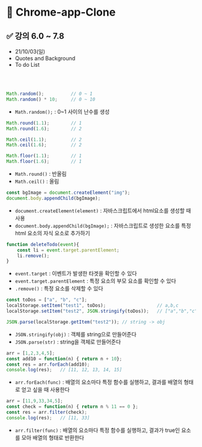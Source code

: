 # 📌 Chrome-app-Clone
## ✅ 강의 6.0 ~ 7.8
- 21/10/03(일) 
- Quotes and Background
- To do List
<br>

<br>

```javascript
Math.random();          // 0 ~ 1
Math.random() * 10;     // 0 ~ 10
```
- `Math.random();` : 0~1 사이의 난수를 생성

```javascript
Math.round(1.1);        // 1
Math.round(1.6);        // 2

Math.ceil(1.1);         // 2
Math.ceil(1.6);         // 2

Math.floor(1.1);        // 1
Math.floor(1.6);        // 1
```
- `Math.round()` : 반올림
- `Math.ceil()` : 올림

```javascript
const bgImage = document.createElement("img");
document.body.appendChild(bgImage);
```
- `document.createElement(element)` : 자바스크립트에서 html요소를 생성할 때 사용
- `document.body.appendChild(bgImage);` : 자바스크립트로 생성한 요소를 특정 html 요소의 자식 요소로 추가하기 

```javascript
function deleteTodo(event){
    const li = event.target.parentElement;
    li.remove();
}
```
- `event.target` : 이벤트가 발생한 타겟을 확인할 수 있다
- `event.target.parentElement` : 특정 요소의 부모 요소를 확인할 수 있다
- `.remove()` : 특정 요소를 삭제할 수 있다 

```javascript
const toDos = ["a", "b", "c"];
localStorage.setItem("test1", toDos);                   // a,b,c
localStorage.setItem("test2", JSON.stringify(toDos));   // ["a","b","c"]

JSON.parse(localStorage.getItem("test2")); // string -> obj
```
- `JSON.stringify(obj)` : 객체를 string으로 만들어준다 
- `JSON.parse(str)` : string을 객체로 만들어준다

```javascript
arr = [1,2,3,4,5];
const add10 = function(n) { return n + 10};
const res = arr.forEach(add10);     
console.log(res);   // [11, 12, 13, 14, 15]
```
- `arr.forEach(func)` : 배열의 요소마다 특정 함수를 실행하고, 결과를 배열의 형태로 얻고 싶을 때 사용한다

```javascript
arr = [11,9,33,34,5];
const check = function(n) { return n % 11 == 0 };
const res = arr.filter(check);     
console.log(res);   // [11, 33]
```
- `arr.filter(func)` : 배열의 요소마다 특정 함수를 실행하고, 결과가 true인 요소를 모아 배열의 형태로 반환한다 

